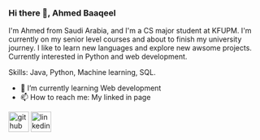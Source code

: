### Hi there 👋, Ahmed Baaqeel

I'm Ahmed from Saudi Arabia, and I'm a CS major student at KFUPM.  I'm currently on my senior level courses and about to finish my university journey. I like to learn new languages and explore new awsome projects. Currently interested in Python and web development.

Skills: Java, Python, Machine learning, SQL.

- 🌱 I’m currently learning Web development  
- 📫 How to reach me: My linked in page  


[<img src='https://cdn.jsdelivr.net/npm/simple-icons@3.0.1/icons/github.svg' alt='github' height='40'>](https://github.com/Ahmedbaaqeel)  [<img src='https://cdn.jsdelivr.net/npm/simple-icons@3.0.1/icons/linkedin.svg' alt='linkedin' height='40'>](https://www.linkedin.com/in/ahmad-baaqeel)

